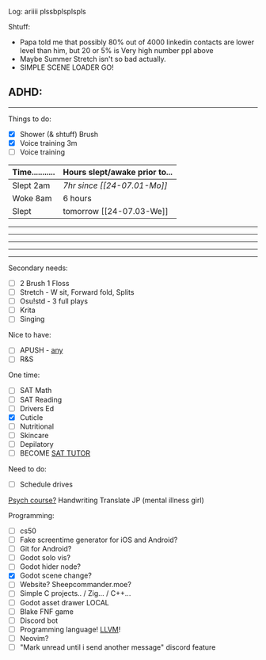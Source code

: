 Log:
ariiii plssbplsplspls

Shtuff:
- Papa told me that possibly 80% out of 4000 linkedin contacts are lower level than him, but 20 or 5% is Very high number ppl above
- Maybe Summer Stretch isn't so bad actually.
- SIMPLE SCENE LOADER GO!

ADHD:
- 
---
Things to do:
- [x] Shower (& shtuff) Brush
- [x] Voice training 3m
- [ ] Voice training

| Time........... | Hours slept/awake prior to... |
| --------------- | ----------------------------- |
| Slept 2am       | *7hr since [[24-07.01-Mo]]*   |
| Woke 8am        | 6 hours                       |
| Slept           | tomorrow [[24-07.03-We]]      |

---

---

---

---

---
Secondary needs:
- [ ] 2 Brush 1 Floss
- [ ] Stretch - W sit, Forward fold, Splits
- [ ] Osu!std - 3 full plays
- [ ] Krita
- [ ] Singing

Nice to have:
- [ ] APUSH - [any](https://youtu.be/jqf_c9Pw8gs)
- [ ] R&S

One time:
- [ ] SAT Math
- [ ] SAT Reading
- [ ] Drivers Ed
- [x] Cuticle
- [ ] Nutritional
- [ ] Skincare
- [ ] Depilatory
- [ ] BECOME [SAT TUTOR](https://schoolhouse.world/sat-bootcamp/tutor) 

Need to do:
- [ ] Schedule drives

[Psych course?](https://ea.asu.edu/courses/introduction-to-psychology-psy-101/) 
Handwriting
Translate JP (mental illness girl)

Programming:
- [ ] cs50
- [ ] Fake screentime generator for iOS and Android?
- [ ] Git for Android?
- [ ] Godot solo vis?
- [ ] Godot hider node?
- [x] Godot scene change?
- [ ] Website? Sheepcommander.moe?
- [ ] Simple C projects.. / Zig... / C++...
- [ ] Godot asset drawer LOCAL
- [ ] Blake FNF game
- [ ] Discord bot
- [ ] Programming language! [LLVM](https://youtu.be/BT2Cv-Tjq7Q)! 
- [ ] Neovim?
- [ ] "Mark unread until i send another message" discord feature